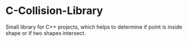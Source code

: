 # C-Collision-Library
Small library for C++ projects, which helps to determine if point is inside shape or if two shapes intersect.
